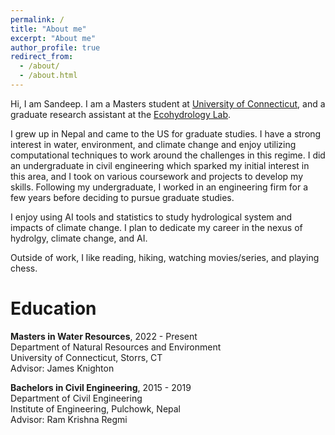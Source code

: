 ```yaml
---
permalink: /
title: "About me"
excerpt: "About me"
author_profile: true
redirect_from: 
  - /about/
  - /about.html
---
```


Hi, I am Sandeep. I am a Masters student at [University of Connecticut](https://external.ink?to=/uconn.edu/), and a graduate research assistant at the [Ecohydrology Lab](http://www.jamesknightonhydrology.com/).

I grew up in Nepal and came to the US for graduate studies.
I have a strong interest in water, environment, and climate change and enjoy utilizing computational techniques to work around the challenges in this regime. I did an undergraduate in civil engineering which sparked my initial interest in this area, and I took on various coursework and projects to develop my skills. Following my undergraduate, I worked in an engineering firm for a few years before deciding to pursue graduate studies.

I enjoy using AI tools and statistics to study hydrological system and impacts of climate change. I plan to dedicate my career in the nexus of hydrolgy, climate change, and AI.

Outside of work, I like reading, hiking, watching movies/series, and playing chess.

Education
======
**Masters in Water Resources**, 2022 - Present <br>
    Department of Natural Resources and Environment <br>
    University of Connecticut, Storrs, CT <br>
    Advisor: James Knighton

**Bachelors in Civil Engineering**, 2015 - 2019 <br>
    Department of Civil Engineering <br>
    Institute of Engineering, Pulchowk, Nepal <br>
    Advisor: Ram Krishna Regmi
